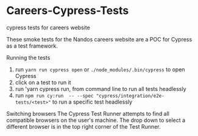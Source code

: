 # Careers-Cypress-Tests
cypress tests for careers website

These smoke tests for the Nandos careers website are a POC for Cypress as a test framework. 

Running the tests

1. run `yarn run cypress open` or `./node_modules/.bin/cypress` to open Cypress
1. click on a test to run it
1. run 'yarn cypress run, from command line to run all tests headlessly
1. run `npm run cy:run  -- --spec "cypress/integration/e2e-tests/<test>"` to run a specific test headlessly

Switching browsers
The Cypress Test Runner attempts to find all compatible browsers on the user's machine. 
The drop down to select a different browser is in the top right corner of the Test Runner.



